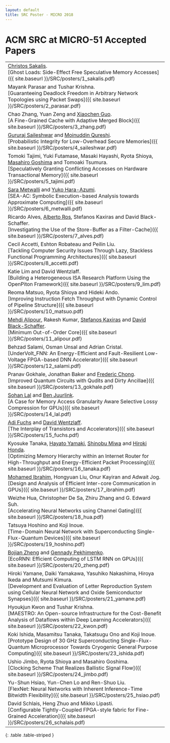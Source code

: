 ```yaml
---
layout: default
title: SRC Poster - MICRO 2018
---
```


# ACM SRC at MICRO-51 Accepted Papers

|                                                        |  
| ----------------------------------------------------- | 
| <a href="https://katalog.uu.se/profile/?id=N15-914">Christos Sakalis</a>.<br>[Ghost Loads: Side-Effect Free Speculative Memory Accesses]({{ site.baseurl }}/SRC/posters/1_sakalis.pdf) |
|Mayank Parasar and Tushar Krishna.<br>[Guaranteeing Deadlock Freedom in Arbitrary Network Topologies using Packet Swaps]({{ site.baseurl }}/SRC/posters/2_parasar.pdf)|
|Chao Zhang, Yuan Zeng and <a href="https://www.lehigh.edu/~xig515/Home.html">Xiaochen Guo</a>.<br>[A Fine-Grained Cache with Adaptive Merged Block]({{ site.baseurl }}/SRC/posters/3_zhang.pdf)|
|<a href="https://sites.google.com/site/gururajshome/home">Gururaj Saileshwar</a> and <a href="http://moin.ece.gatech.edu/">Moinuddin Qureshi</a>.<br>[Probabilistic Integrity for Low-Overhead Secure Memories]({{ site.baseurl }}/SRC/posters/4_saileshwar.pdf) |
| Tomoki Tajimi, Yuki Futamase, Masaki Hayashi, Ryota Shioya, <a href="http://researchmap.jp/goshima/">Masahiro Goshima</a> and Tomoaki Tsumura.<br>[Speculatively Granting Conflicting Accesses on Hardware Transactional Memory]({{ site.baseurl }}/SRC/posters/5_tajimi.pdf) |
|<a href="https://sara-ayman-metwalli.jimdosite.com/">Sara Metwalli</a> and <a href="https://sites.google.com/site/yukoharaazumi/home">Yuko Hara-Azumi</a>.<br>[SEA-AC: Symbolic Execution-based Analysis towards Approximate Computing]({{ site.baseurl }}/SRC/posters/6_metwalli.pdf) |
| Ricardo Alves, <a href="http://ditec.um.es/~aros/">Alberto Ros</a>, Stefanos Kaxiras and David Black-Schaffer.<br>[Investigating the Use of the Store-Buffer as a Filter-Cache]({{ site.baseurl }}/SRC/posters/7_alves.pdf) |
| Cecil Accetti, Eshton Robateau and Peilin Liu.<br>[Tackling Computer Security Issues Through Lazy, Stackless Functional Programming Architectures]({{ site.baseurl }}/SRC/posters/8_accetti.pdf) |
| Katie Lim and David Wentzlaff.<br>[Building a Heterogeneous ISA Research Platform Using the OpenPiton Framework]({{ site.baseurl }}/SRC/posters/9_lim.pdf) |
| Reoma Matsuo, Ryota Shioya and Hideki Ando.<br>[Improving Instruction Fetch Throughput with Dynamic Control of Pipeline Structure]({{ site.baseurl }}/SRC/posters/10_matsuo.pdf) |
| <a href="http://www.it.uu.se/katalog/mehal217">Mehdi Alipour</a>, Rakesh Kumar, <a href="http://www.it.uu.se/katalog/steka984">Stefanos Kaxiras</a> and <a href="http://www.it.uu.se/katalog/davbl791">David Black-Schaffer</a>.<br>[Minimum Out-of-Order Core]({{ site.baseurl }}/SRC/posters/11_alipour.pdf) |
| Behzad Salami, Osman Unsal and Adrian Cristal. <br>[UnderVolt_FNN: An Energy-Efficient and Fault-Resilient Low-Voltage FPGA-based DNN Accelerator]({{ site.baseurl }}/SRC/posters/12_salami.pdf) |
|Pranav Gokhale, Jonathan Baker and <a href="http://people.cs.uchicago.edu/~ftchong/">Frederic Chong</a>.<br>[Improved Quantum Circuits with Qudits and Dirty Ancillae]({{ site.baseurl }}/SRC/posters/13_gokhale.pdf) |
|<a href="http://www.aes.tu-berlin.de/menue/team/researchers/lal_sohan/">Sohan Lal</a> and <a href="https://www.aes.tu-berlin.de/menue/team/prof_dr_ben_juurlink/">Ben Juurlink</a>.<br>[A Case for Memory Access Granularity Aware Selective Lossy Compression for GPUs]({{ site.baseurl }}/SRC/posters/14_lal.pdf) |
|<a href="http://www.princeton.edu/~adif/">Adi Fuchs</a> and <a href="http://www.princeton.edu/~wentzlaf/">David Wentzlaff</a>.<br>[The Interplay of Transistors and Accelerators]({{ site.baseurl }}/SRC/posters/15_fuchs.pdf) |
| Kyosuke Tanaka, <a href="http://www.hpc.is.uec.ac.jp/yamaki_lab/">Hayato Yamaki</a>, <a href="http://www.hpc.is.uec.ac.jp/miwa_lab/">Shinobu Miwa</a> and <a href="http://www.hpc.is.uec.ac.jp/honda_lab/">Hiroki Honda</a>.<br>[Optimizing Memory Hierarchy within an Internet Router for High-Throughput and Energy-Efficient Packet Processing]({{ site.baseurl }}/SRC/posters/16_tanaka.pdf) |
|<a href="http://massemibrahim.github.io/">Mohamed Ibrahim</a>, Hongyuan Liu, Onur Kayiran and Adwait Jog.<br>[Design and Analysis of Efficient Inter-core Communication in GPUs]({{ site.baseurl }}/SRC/posters/17_ibrahim.pdf) |
|Weizhe Hua, Christopher De Sa, Zhiru Zhang and G. Edward Suh.<br>[Accelerating Neural Networks using Channel Gating]({{ site.baseurl }}/SRC/posters/18_hua.pdf) |
|Tatsuya Hoshino and Koji Inoue.<br>[Time-Domain Neural Network with Superconducting Single-Flux-Quantum Devices]({{ site.baseurl }}/SRC/posters/19_hoshino.pdf) |
|<a href="http://www.cs.toronto.edu/~bojian/">Bojian Zheng</a> and <a href="http://www.cs.toronto.edu/~pekhimenko/">Gennady Pekhimenko</a>.<br>[EcoRNN: Efficient Computing of LSTM RNN on GPUs]({{ site.baseurl }}/SRC/posters/20_zheng.pdf) |
|Hiroki Yamane, Daiki Yamakawa, Yasuhiko Nakashima, Hiroya Ikeda and Mutsumi Kimura.<br>[Development and Evaluation of Letter Reproduction System using Cellular Neural Network and Oxide Semiconductor Synapses]({{ site.baseurl }}/SRC/posters/21_yamane.pdf) |
|Hyoukjun Kwon and Tushar Krishna.<br>[MAESTRO: An Open-source Infrastructure for the Cost-Benefit Analysis of Dataflows within Deep Learning Accelerators]({{ site.baseurl }}/SRC/posters/22_kwon.pdf) |
|Koki Ishida, Masamitsu Tanaka, Takatsugu Ono and Koji Inoue.<br>[Prototype Design of 30 GHz Superconducting Single-Flux-Quantum Microprocessor Towards Cryogenic General Purpose Computing]({{ site.baseurl }}/SRC/posters/23_ishida.pdf) |
|Ushio Jimbo, Ryota Shioya and Masahiro Goshima.<br>[Clocking Scheme That Realizes Ballistic Signal Flow]({{ site.baseurl }}/SRC/posters/24_jimbo.pdf) |
|Yu-Shun Hsiao, Yun-Chen Lo and Ren-Shuo Liu.<br>[FlexNet: Neural Networks with Inherent Inference-Time Bitwidth Flexibility]({{ site.baseurl }}/SRC/posters/25_hsiao.pdf) |
|David Schlais, Heng Zhuo and Mikko Lipasti.<br>[Configurable Tightly-Coupled FPGA-style fabric for Fine-Grained Acceleration]({{ site.baseurl }}/SRC/posters/26_schalais.pdf) |
{: .table .table-striped }

